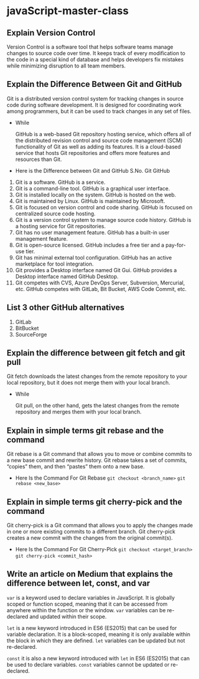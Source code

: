 
# javaScript-master-class

## Explain Version Control

  Version Control is a software tool that helps software teams manage changes to source code over time. It keeps track of every modification to the code in a special kind of database and helps developers fix mistakes while minimizing disruption to all team members.

## Explain the Difference Between Git and GitHub

  Git is a distributed version control system for tracking changes in source code during software development. It is designed for coordinating work among programmers, but it can be used to track changes in any set of files.

- While

  GitHub is a web-based Git repository hosting service, which offers all of the distributed revision control and source code management (SCM) functionality of Git as well as adding its features. It is a cloud-based service that hosts Git repositories and offers more features and resources than Git.

- Here is the Difference between Git and GitHub
  S.No. Git GitHub

1. Git is a software. GitHub is a service.
2. Git is a command-line tool. GitHub is a graphical user interface.
3. Git is installed locally on the system. GitHub is hosted on the web.
4. Git is maintained by Linux. GitHub is maintained by Microsoft.
5. Git is focused on version control and code sharing. GitHub is focused on centralized source code hosting.
6. Git is a version control system to manage source code history. GitHub is a hosting service for Git repositories.
7. Git has no user management feature. GitHub has a built-in user management feature.
8. Git is open-source licensed. GitHub includes a free tier and a pay-for-use tier.
9. Git has minimal external tool configuration. GitHub has an active marketplace for tool integration.
10. Git provides a Desktop interface named Git Gui. GitHub provides a Desktop interface named GitHub Desktop.
11. Git competes with CVS, Azure DevOps Server, Subversion, Mercurial, etc. GitHub competes with GitLab, Bit Bucket, AWS Code Commit, etc.

## List 3 other GitHub alternatives

1. GitLab
2. BitBucket
3. SourceForge

## Explain the difference between git fetch and git pull

  Git fetch downloads the latest changes from the remote repository to your local repository, but it does not merge them with your local branch.

- While

  Git pull, on the other hand, gets the latest changes from the remote repository and merges them with your local branch.

## Explain in simple terms git rebase and the command

  Git rebase is a Git command that allows you to move or combine commits to a new base commit and rewrite history. Git rebase takes a set of commits, “copies” them, and then “pastes” them onto a new base.

- Here Is the Command For Git Rebase
  `git checkout <branch_name>`
  `git rebase <new_base>`

## Explain in simple terms git cherry-pick and the command

  Git cherry-pick is a Git command that allows you to apply the changes made in one or more existing commits to a different branch. Git cherry-pick creates a new commit with the changes from the original commit(s).

- Here Is the Command For Git Cherry-Pick
  `git checkout <target_branch>`
  `git cherry-pick <commit_hash>`

## Write an article on Medium that explains the difference between let, const, and var

  `var` is a keyword used to declare variables in JavaScript. It is globally scoped or function scoped, meaning that it can be accessed from anywhere within the function or the window. `var` variables can be re-declared and updated within their scope.

  `let` is a new keyword introduced in ES6 (ES2015) that can be used for variable declaration. It is a block-scoped, meaning it is only available within the block in which they are defined. `let` variables can be updated but not re-declared.

  `const` it is also a new keyword introduced with `let` in ES6 (ES2015) that can be used to declare variables. `const` variables cannot be updated or re-declared.
